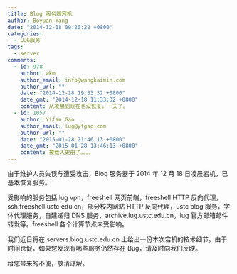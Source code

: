 ```yaml
---
title: Blog 服务器宕机
author: Boyuan Yang
date: "2014-12-18 09:20:22 +0800"
categories:
  - LUG服务
tags:
  - server
comments:
  - id: 978
    author: wkm
    author_email: info@wangkaimin.com
    author_url: ""
    date: "2014-12-18 19:33:32 +0800"
    date_gmt: "2014-12-18 11:33:32 +0800"
    content: 从凌晨到现在也没恢复，一天了。
  - id: 1057
    author: Yifan Gao
    author_email: lug@yfgao.com
    author_url: ""
    date: "2015-01-28 21:46:13 +0800"
    date_gmt: "2015-01-28 13:46:13 +0800"
    content: 被载入史册了。。。。
---
```


由于维护人员失误与遭受攻击，Blog 服务器于 2014 年 12 月 18 日凌晨宕机，已基本恢复服务。

受影响的服务包括 lug vpn，freeshell 网页前端，freeshell HTTP 反向代理，ssh.freeshell.ustc.edu.cn，部分校内网站 HTTP 反向代理，ustc blog 服务，字体代理服务，自建递归 DNS 服务，archive.lug.ustc.edu.cn，lug 官方邮箱邮件转发等。freeshell 各个计算节点未受影响。

我们近日将在 servers.blog.ustc.edu.cn 上给出一份本次宕机的技术细节。由于时间仓促，如果您发现有哪些服务仍然存在 Bug，请及时向我们反映。

给您带来的不便，敬请谅解。
